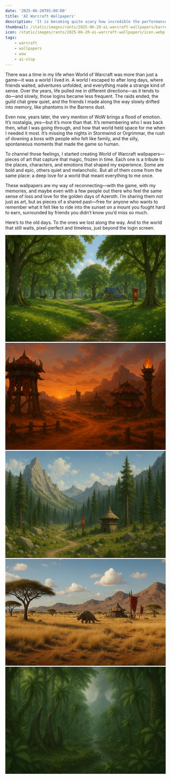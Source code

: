 ```yaml
---
date: '2025-06-20T01:00:00'
title: 'AI Warcraft Wallpapers'
description: 'It is becoming quite scary how incredible the performance of image generation is of modern LLMs.'
thumbnail: /static/images/rants/2025-06-20-ai-warcraft-wallpapers/barrens.png
icon: /static/images/rants/2025-06-20-ai-warcraft-wallpapers/icon.webp
tags:
    - warcraft
    - wallpapers
    - wow
    - ai-slop
---
```


There was a time in my life when World of Warcraft was more than just a game—it was a world I lived
in. A world I escaped to after long days, where friends waited, adventures unfolded, and everything
made a strange kind of sense. Over the years, life pulled me in different directions—as it tends to
do—and slowly, those logins became less frequent. The raids ended, the guild chat grew quiet, and
the friends I made along the way slowly drifted into memory, like phantoms in the Barrens dust.

Even now, years later, the very mention of WoW brings a flood of emotion. It’s nostalgia, yes—but
it’s more than that. It’s remembering who I was back then, what I was going through, and how that
world held space for me when I needed it most. It’s missing the nights in Stormwind or Orgrimmar,
the rush of downing a boss with people who felt like family, and the silly, spontaneous moments
that made the game so human.

To channel those feelings, I started creating World of Warcraft wallpapers—pieces of art that
capture that magic, frozen in time. Each one is a tribute to the places, characters, and emotions
that shaped my experience. Some are bold and epic, others quiet and melancholic. But all of them
come from the same place: a deep love for a world that meant everything to me once.

These wallpapers are my way of reconnecting—with the game, with my memories, and maybe even with a
few people out there who feel the same sense of loss and love for the golden days of Azeroth. I’m
sharing them not just as art, but as pieces of a shared past—free for anyone who wants to remember
what it felt like to ride into the sunset on a mount you fought hard to earn, surrounded by friends
you didn’t know you’d miss so much.

Here’s to the old days. To the ones we lost along the way. And to the world that still waits,
pixel-perfect and timeless, just beyond the login screen.

![Mulgore](/static/images/rants/2025-06-20-ai-warcraft-wallpapers/elwynn.webp)
![Razor Hill](/static/images/rants/2025-06-20-ai-warcraft-wallpapers/razor-hill.png)
![Stonetalon](/static/images/rants/2025-06-20-ai-warcraft-wallpapers/stonetalon.png)
![The Barrens](/static/images/rants/2025-06-20-ai-warcraft-wallpapers/barrens.png)
![Un'Goro Crater](/static/images/rants/2025-06-20-ai-warcraft-wallpapers/un-goro-crater.png)
